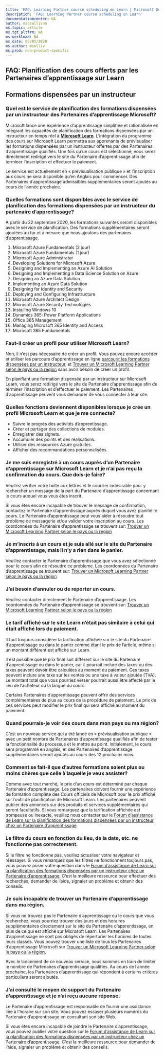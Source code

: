 ```yaml
---
title: 'FAQ: Learning Partner course scheduling on Learn | Microsoft Docs'
description: 'FAQ: Learning Partner course scheduling on Learn'
documentationcenter: NA 
author: micsullivan
ms.topic: article
ms.tgt_pltfrm: NA
ms.workload: NA
ms.date: 09/01/2020
ms.author: msulliv
ms.prod: non-product-specific
---
```

## FAQ: Planification des cours offerts par les Partenaires d’apprentissage sur Learn

## Formations dispensées par un instructeur

### Quel est le service de planification des formations dispensées par un instructeur des Partenaires d’apprentissage Microsoft?

Microsoft lance une expérience d’apprentissage simplifiée et rationalisée en intégrant les capacités de planification des formations dispensées par un instructeur en temps réel à [**Microsoft Learn**](/learn). L’intégration du programme des cours sur Microsoft Learn permettra aux apprenants de prévisualiser les formations dispensées par un instructeur offertes par des Partenaires d’apprentissage qualifiés. Une fois qu’un cours est sélectionné, vous serez directement redirigé vers le site du Partenaire d’apprentissage afin de terminer l’inscription et effectuer le paiement.

Le service est actuellement en « prévisualisation publique » et l’inscription aux cours ne sera disponible qu’en Anglais pour commencer. Des Partenaires d’apprentissage admissibles supplémentaires seront ajoutés au cours de l’année prochaine. 

### Quelles formations sont disponibles avec le service de planification des formations dispensées par un instructeur du partenaire d’apprentissage?

À partir du 22 septembre 2020, les formations suivantes seront disponibles avec le service de planification. Des formations supplémentaires seront ajoutées au fur et à mesure que nous ajoutons des partenaires d’apprentissage.

1. Microsoft Azure Fundamentals (2 jour)
2. Microsoft Azure Fundamentals (1 jour)
3. Microsoft Azure Administrator
4. Developing Solutions for Microsoft Azure
5. Designing and Implementing an Azure AI Solution
6. Designing and Implementing a Data Science Solution on Azure
7. Designing an Azure Data Solution
8. Implementing an Azure Data Solution
9. Designing for Identity and Security
10. Deploying and Configuring Infrastructure
11. Microsoft Azure Architect Design
12. Microsoft Azure Security Technologies
13. Installing Windows 10
14. Dynamics 365: Power Platform Applications
15. Office 365 Management
16. Managing Microsoft 365 Identity and Access
17. Microsoft 365 Fundamentals

### Faut-il créer un profil pour utiliser Microsoft Learn?

Non, il n’est pas nécessaire de créer un profil. Vous pouvez encore accéder et utiliser les parcours d’apprentissage en ligne [parcourir les formations dispensées par un instructeur](/learn/certifications/courses/browse/), et [Trouver un Microsoft Learning Partner selon le pays ou la région](/learn/certifications/partners#find-a-microsoft-learning-partner-by-country) sans avoir besoin de créer un profil.

En planifiant une formation dispensée par un instructeur sur Microsoft Learn, vous serez redirigé vers le site du Partenaire d’apprentissage afin de terminer l’inscription et d’effectuer le paiement. Les Partenaires d’apprentissage peuvent vous demander de vous connecter à leur site.

### Quelles fonctions deviennent disponibles lorsque je crée un profil Microsoft Learn et que je me connecte?

- Suivre le progrès des activités d’apprentissage.
- Créer et partager des collections de modules.
- Enregistrer des signets.
- Accumuler des points et des réalisations.
- Utiliser des ressources Azure gratuites.
- Afficher des recommandations personnalisées.

### Je me suis enregistré à un cours auprès d’un Partenaire d’apprentissage sur Microsoft Learn et je n’ai pas reçu la confirmation du cours. Que dois-je faire?

Veuillez vérifier votre boîte aux lettres et le courrier indésirable pour y rechercher un message de la part du Partenaire d’apprentissage concernant le cours auquel vous vous êtes inscrit.

Si vous êtes encore incapable de trouver le message de confirmation, contactez le Partenaire d’apprentissage auprès duquel vous avez planifié le cours. Le Partenaire d’apprentissage peut vous aider à résoudre tout problème de messagerie et/ou valider votre inscription au cours. Les coordonnées du Partenaire d’apprentissage se trouvent sur: [Trouver un Microsoft Learning Partner selon le pays ou la région](/learn/certifications/partners#find-a-microsoft-learning-partner-by-country)

### Je m’inscris à un cours et je suis allé sur le site du Partenaire d’apprentissage, mais il n’y a rien dans le panier.

Veuillez contacter le Partenaire d’apprentissage que vous avez sélectionné pour le cours afin de résoudre ce problème. Les coordonnées du Partenaire d’apprentissage se trouvent sur: [Trouver un Microsoft Learning Partner selon le pays ou la région](/learn/certifications/partners#find-a-microsoft-learning-partner-by-country)

### J’ai besoin d’annuler ou de reporter un cours.

Veuillez contacter directement le Partenaire d’apprentissage. Les coordonnées du Partenaire d’apprentissage se trouvent sur: [Trouver un Microsoft Learning Partner selon le pays ou la région](/learn/certifications/partners#find-a-microsoft-learning-partner-by-country)

### Le tarif affiché sur le site Learn n’était pas similaire à celui qui était affiché lors du paiement.

Il faut toujours considérer la tarification affichée sur le site du Partenaire d’apprentissage ou dans le panier comme étant le prix de l’article, même si un montant différent est affiché sur Learn.

Il est possible que le prix final soit différent sur le site du Partenaire d’apprentissage ou dans le panier, car il pourrait inclure des taxes ou des taxes peuvent devoir être calculées au moment du paiement. Ces taxes peuvent inclure une taxe sur les ventes ou une taxe à valeur ajoutée (TVA). Le montant total que vous pourriez verser pourrait aussi être affecté par le lieu de l’acheteur ou la langue du cours.

Certains Partenaires d’apprentissage peuvent offrir des services complémentaires de plus au cours de la procédure de paiement. Le prix de ces services peut modifier le prix final qui sera affiché au moment du paiement.

### Quand pourrais-je voir des cours dans mon pays ou ma région?

C’est un nouveau service qui a été lancé en « prévisualisation publique » avec un petit nombre de Partenaires d’apprentissage qualifiés afin de tester la fonctionnalité du processus et le mettre au point. Initialement, le cours sera programmé en anglais, et des Partenaires d’apprentissage supplémentaires seront ajoutés au cours des 12 prochains mois.

### Comment se fait-il que d’autres formations soient plus ou moins chères que celle à laquelle je veux assister?

Comme avec tout marché, le prix d’un cours est déterminé par chaque Partenaire d’apprentissage. Les partenaires doivent fournir une expérience de formation complète des Cours officiels de Microsoft pour le prix affiché sur l’outil de planification de Microsoft Learn. Les partenaires peuvent publier des annonces sur des produits et services supplémentaires qui seront facultatifs. Si vous remarquez que la tarification affichée est trompeuse ou inexacte, veuillez nous contacter sur le [Forum d’assistance de Learn sur la planification des formations dispensées par un instructeur chez un Partenaire d’apprentissage](https://trainingsupport.microsoft.com/en-us/iltvilt/forum).

### Le filtre du cours en fonction du lieu, de la date, etc. ne fonctionne pas correctement.

Si le filtre ne fonctionne pas, veuillez actualiser votre navigateur et réessayer. Si vous remarquez que les filtres ne fonctionnent toujours pas, vous pouvez poser votre question dans le [Forum d’assistance de Learn sur la planification des formations dispensées par un instructeur chez un Partenaire d’apprentissage](https://trainingsupport.microsoft.com/en-us/iltvilt/forum). C’est la meilleure ressource pour effectuer des recherches, demander de l’aide, signaler un problème et obtenir des conseils.

### Je suis incapable de trouver un Partenaire d’apprentissage dans ma région.

Si vous ne trouvez pas le Partenaire d’apprentissage ou le cours que vous recherchez, vous pourriez trouver des jours et des horaires supplémentaires directement sur le site du Partenaire d’apprentissage, en plus de ce qui est affiché sur Microsoft Learn.  Les Partenaires d’apprentissage ne sont pas obligés de répertorier les horaires de toutes leurs classes. Vous pouvez trouver une liste de tous les Partenaires d’apprentissage Microsoft sur [Trouver un Microsoft Learning Partner selon le pays ou la région](/learn/certifications/partners#find-a-microsoft-learning-partner-by-country).

Avec le lancement de ce nouveau service, nous sommes en train de limiter le nombre de Partenaires d’apprentissage qualifiés. Au cours de l’année prochaine, les Partenaires d’apprentissage qui répondent à certains critères particuliers seront ajoutés.

### J’ai consulté le moyen de support du Partenaire d’apprentissage et je n’ai reçu aucune réponse.

Le Partenaire d’apprentissage est responsable de fournir une assistance liée à l’horaire sur son site. Vous pouvez essayer plusieurs numéros du Partenaire d’apprentissage en consultant son site Web.

Si vous êtes encore incapable de joindre le Partenaire d’apprentissage, vous pouvez publier votre question sur le [Forum d’assistance de Learn sur la planification des formations dispensées par un instructeur chez un Partenaire d’apprentissage](https://trainingsupport.microsoft.com/en-us/iltvilt/forum). C’est la meilleure ressource pour demander de l’aide, signaler un problème et obtenir des conseils.
